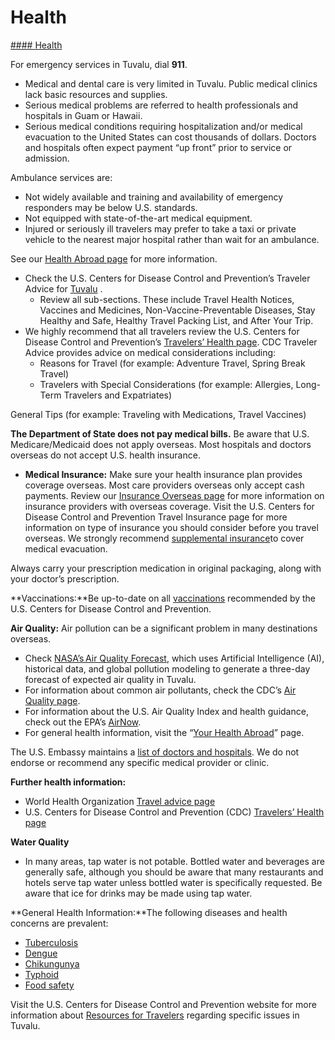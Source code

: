 # Health

[#### Health](javascript:void(0); "Health")

For emergency services in Tuvalu, dial **911**.

* Medical and dental care is very limited in Tuvalu. Public medical clinics lack basic resources and supplies.
* Serious medical problems are referred to health professionals and hospitals in Guam or Hawaii.
* Serious medical conditions requiring hospitalization and/or medical evacuation to the United States can cost thousands of dollars. Doctors and hospitals often expect payment “up front” prior to service or admission.

Ambulance services are:

* Not widely available and training and availability of emergency responders may be below U.S. standards.
* Not equipped with state-of-the-art medical equipment.
* Injured or seriously ill travelers may prefer to take a taxi or private vehicle to the nearest major hospital rather than wait for an ambulance.

See our [Health Abroad page](https://travel.state.gov/content/travel/en/international-travel/before-you-go/your-health-abroad.html) for more information.

* Check the U.S. Centers for Disease Control and Prevention’s Traveler Advice for [Tuvalu](https://wwwnc.cdc.gov/travel/destinations/traveler/none/tuvalu) .
  + Review all sub-sections. These include Travel Health Notices, Vaccines and Medicines, Non-Vaccine-Preventable Diseases, Stay Healthy and Safe, Healthy Travel Packing List, and After Your Trip.
* We highly recommend that all travelers review the U.S. Centers for Disease Control and Prevention’s [Travelers’ Health page](https://wwwnc.cdc.gov/travel/page/traveler-information-center). CDC Traveler Advice provides advice on medical considerations including:
  + Reasons for Travel (for example: Adventure Travel, Spring Break Travel)
  + Travelers with Special Considerations (for example: Allergies, Long-Term Travelers and Expatriates)

General Tips (for example: Traveling with Medications, Travel Vaccines)

**The Department of State does not pay medical bills.** Be aware that U.S. Medicare/Medicaid does not apply overseas. Most hospitals and doctors overseas do not accept U.S. health insurance.

* **Medical Insurance:** Make sure your health insurance plan provides coverage overseas. Most care providers overseas only accept cash payments. Review our [Insurance Overseas page](https://travel.state.gov/content/travel/en/international-travel/before-you-go/your-health-abroad/Insurance_Coverage_Overseas.html?cq_ck=1708701048867) for more information on insurance providers with overseas coverage. Visit the U.S. Centers for Disease Control and Prevention Travel Insurance page for more information on type of insurance you should consider before you travel overseas. We strongly recommend [supplemental insurance](https://travel.state.gov/content/travel/en/international-travel/before-you-go/your-health-abroad/Insurance_Coverage_Overseas.html?cq_ck=1708701048867)to cover medical evacuation.

Always carry your prescription medication in original packaging, along with your doctor’s prescription.

**Vaccinations:**Be up-to-date on all [vaccinations](https://wwwnc.cdc.gov/travel/destinations/traveler/none/tuvalu#vaccines-and-medicines) recommended by the U.S. Centers for Disease Control and Prevention.

**Air Quality:** Air pollution can be a significant problem in many destinations overseas.

* Check [NASA’s Air Quality Forecast](https://aeronet.gsfc.nasa.gov/new_web/aqforecast), which uses Artificial Intelligence (AI), historical data, and global pollution modeling to generate a three-day forecast of expected air quality in Tuvalu.
* For information about common air pollutants, check the CDC’s [Air Quality page](https://www.cdc.gov/air-quality/pollutants/).
* For information about the U.S. Air Quality Index and health guidance, check out the EPA’s [AirNow](https://www.airnow.gov/aqi/aqi-basics/).
* For general health information, visit the “[Your Health Abroad](https://travel.state.gov/content/travel/en/international-travel/before-you-go/your-health-abroad.html)” page.

The U.S. Embassy maintains a [list of doctors and hospitals](https://fj.usembassy.gov/medical-assistance/). We do not endorse or recommend any specific medical provider or clinic.

**Further health information:**

* World Health Organization [Travel advice page](https://www.who.int/travel-advice)
* U.S. Centers for Disease Control and Prevention (CDC) [Travelers’ Health page](https://wwwnc.cdc.gov/travel/destinations/list)

**Water Quality**

* In many areas, tap water is not potable. Bottled water and beverages are generally safe, although you should be aware that many restaurants and hotels serve tap water unless bottled water is specifically requested. Be aware that ice for drinks may be made using tap water.

**General Health Information:**The following diseases and health concerns are prevalent:

* [Tuberculosis](https://wwwnc.cdc.gov/travel/destinations/traveler/none/tuvalu#non-vaccine-preventable-diseases)
* [Dengue](https://wwwnc.cdc.gov/travel/destinations/traveler/none/tuvalu#non-vaccine-preventable-diseases)
* [Chikungunya](https://wwwnc.cdc.gov/travel/destinations/traveler/none/tuvalu#non-vaccine-preventable-diseases)
* [Typhoid](https://wwwnc.cdc.gov/travel/destinations/traveler/none/tuvalu#non-vaccine-preventable-diseases)
* [Food safety](https://wwwnc.cdc.gov/travel/destinations/traveler/none/tuvalu#stay-healthy-and-safe)

Visit the U.S. Centers for Disease Control and Prevention website for more information about [Resources for Travelers](https://wwwnc.cdc.gov/travel/page/traveler-information-center) regarding specific issues in Tuvalu.